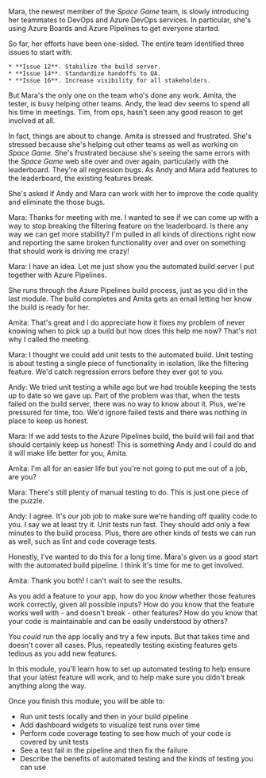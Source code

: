 Mara, the newest member of the _Space Game_ team, is slowly introducing her teammates to DevOps and Azure DevOps services. In particular, she's using Azure Boards and Azure Pipelines to get everyone started.

So far, her efforts have been one-sided. The entire team identified three issues to start with:


    * **Issue 12**. Stabilize the build server.
    * **Issue 14**. Standardize handoffs to QA.
    * **Issue 16**. Increase visibility for all stakeholders.
  
But Mara's the only one on the team who's done any work. Amita, the tester, is busy helping other teams. Andy, the lead dev seems to spend all his time in meetings. Tim, from ops, hasn't seen any good reason to get involved at all.
  
In fact, things are about to change. Amita is stressed and frustrated. She's stressed because she's helping out other teams as well as working on _Space Game_. She's frustrated because she's seeing the same errors with the _Space Game_ web site over and over again, particularly with the leaderboard. They're all regression bugs. As Andy and Mara add features to the leaderboard, the existing features break.

She's asked if Andy and Mara can work with her to improve the code quality and eliminate the those bugs.

Mara: Thanks for meeting with me. I wanted to see if we can come up with a way to stop breaking the filtering feature on the leaderboard. Is there any way we can get more stability? I'm pulled in all kinds of directions right now and reporting the same broken functionality over and over on something that should work is driving me crazy!

Mara: I have an idea. Let me just show you the automated build server I put together with Azure Pipelines. 

She runs through the Azure Pipelines build process, just as you did in the last module. The build completes and Amita gets an email letting her know the build is ready for her.

Amita: That's great and I do appreciate how it fixes my problem of never knowing when to pick up a build but how does this help me now? That's not why I called the meeting.

Mara: I thought we could add unit tests to the automated build. Unit testing is about testing a single piece of functionality in isolation, like the filtering feature. We'd catch regression errors before they ever got to you.

Andy: We tried unit testing a while ago but we had trouble keeping the tests up to date so we gave up. Part of the problem was that, when the tests failed on the build server, there was no way to know about it. Plus, we're pressured for time, too. We'd ignore failed tests and there was nothing in place to keep us honest.

Mara: If we add tests to the Azure Pipelines build, the build will fail and that should certainly keep us honest! This is something Andy and I could do and it will make life better for you, Amita.

Amita: I'm all for an easier life but you're not going to put me out of a job, are you?

Mara: There's still plenty of manual testing to do. This is just one piece of the puzzle.

Andy: I agree. It's our job job to make sure we're handing off quality code to you. I say we at least try it. Unit tests run fast. They should add only a few minutes to the build process. Plus, there are other kinds of tests we can run as well, such as lint and code coverage tests.

Honestly, I've wanted to do this for a long time. Mara's given us a good start with the automated build pipeline. I think it's time for me to get involved.

Amita: Thank you both! I can't wait to see the results.

As you add a feature to your app, how do you _know_ whether those features work correctly, given all possible inputs? How do you know that the feature works well with - and doesn't break - other features? How do you know that your code is maintainable and can be easily understood by others?

You _could_ run the app locally and try a few inputs. But that takes time and doesn't cover all cases. Plus, repeatedly testing existing features gets tedious as you add new features.

In this module, you'll learn how to set up automated testing to help ensure that your latest feature will work, and to help make sure you didn't break anything along the way.

Once you finish this module, you will be able to:

* Run unit tests locally and then in your build pipeline
* Add dashboard widgets to visualize test runs over time
* Perform code coverage testing to see how much of your code is covered by unit tests
* See a test fail in the pipeline and then fix the failure
* Describe the benefits of automated testing and the kinds of testing you can use